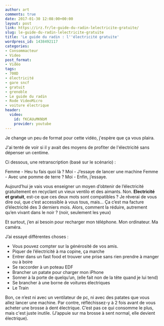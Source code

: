 ```yaml
---
author: art
comments: true
date: 2017-01-30 12:08:00+00:00
layout: post
link: https://irz.fr/le-guide-du-radin-lelectricite-gratuite/
slug: le-guide-du-radin-lelectricite-gratuite
title: 'Le guide du radin : l''électricité gratuite'
wordpress_id: 1438492117
categories:
- Consommacteur
- Video
post_format:
- Vidéo
tags:
- 700D
- électricité
- gare sncf
- gratuit
- grenoble
- Le guide du radin
- Rode VideoMicro
- voiture électrique
header:
  video:
    id: fKCAUuMKNbM
    provider: youtube
---
```


Je change un peu de format pour cette vidéo, j'espère que ça vous plaira.

J'ai tenté de voir si il y avait des moyens de profiter de l'électricité sans dépenser un centime.
<!-- more -->

Ci dessous, une retranscription (basé sur le scénario) :

Femme - Heu tu fais quoi là ?
Moi - J’essaye de lancer une machine
Femme - Avec une pomme de terre ?
Moi - Enfin, j’essaye.

Aujourd’hui je vais vous enseigner un moyen d’obtenir de l’électricité gratuitement en recyclant un vieux ventilo et des aimants. Non. **Electricité et gratuit**, est-ce que ces deux mots sont compatibles ? Je rêverai de vous dire oui, que c’est accessible à vous tous, mais… Ça c’est ma facture d’électricité des 3 derniers mois. Alors, comment la réduire, autrement qu’en vivant dans le noir ? (noir, seulement les yeux)

Et surtout, j’en ai besoin pour recharger mon téléphone. Mon ordinateur. Ma caméra.

J’ai essayé différentes choses :
- Vous pouvez compter sur la générosité de vos amis.
- Piquer de l’électricité à ma copine, ça marche
- Entrer dans un fast food et trouver une prise sans rien prendre à manger ou à boire
- Se raccorder à un poteau EDF
- Brancher un patate pour charger mon iPhone
- Sonner à la porte de quelqu’un, (elle fait non de la tête quand je lui tend)
- Se brancher à une borne de voitures électriques
- Le Train

Bon, ce n’est ni avec un ventilateur de pc, ni avec des patates que vous allez lancer une machine. Par contre, réfléchissez-y à 2 fois avant de vous acheter une brosse à dent électrique. C’est pas ce qui consomme le plus, mais c'est juste inutile. (J’appuie sur ma brosse à sent normal, elle devient électrique).

